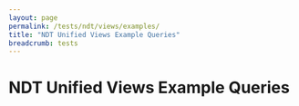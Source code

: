 ```yaml
---
layout: page
permalink: /tests/ndt/views/examples/
title: "NDT Unified Views Example Queries"
breadcrumb: tests
---
```


# NDT Unified Views Example Queries
